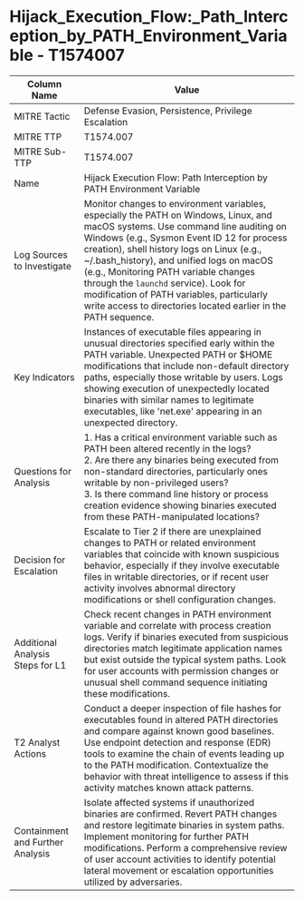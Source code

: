 # Hijack_Execution_Flow:_Path_Interception_by_PATH_Environment_Variable - T1574007

| Column Name | Value |
|-------------|-------|
| MITRE Tactic | Defense Evasion, Persistence, Privilege Escalation |
| MITRE TTP | T1574.007 |
| MITRE Sub-TTP | T1574.007 |
| Name | Hijack Execution Flow: Path Interception by PATH Environment Variable |
| Log Sources to Investigate | Monitor changes to environment variables, especially the PATH on Windows, Linux, and macOS systems. Use command line auditing on Windows (e.g., Sysmon Event ID 12 for process creation), shell history logs on Linux (e.g., ~/.bash_history), and unified logs on macOS (e.g., Monitoring PATH variable changes through the `launchd` service). Look for modification of PATH variables, particularly write access to directories located earlier in the PATH sequence. |
| Key Indicators | Instances of executable files appearing in unusual directories specified early within the PATH variable. Unexpected PATH or $HOME modifications that include non-default directory paths, especially those writable by users. Logs showing execution of unexpectedly located binaries with similar names to legitimate executables, like 'net.exe' appearing in an unexpected directory. |
| Questions for Analysis | 1. Has a critical environment variable such as PATH been altered recently in the logs?<br>2. Are there any binaries being executed from non-standard directories, particularly ones writable by non-privileged users?<br>3. Is there command line history or process creation evidence showing binaries executed from these PATH-manipulated locations? |
| Decision for Escalation | Escalate to Tier 2 if there are unexplained changes to PATH or related environment variables that coincide with known suspicious behavior, especially if they involve executable files in writable directories, or if recent user activity involves abnormal directory modifications or shell configuration changes. |
| Additional Analysis Steps for L1 | Check recent changes in PATH environment variable and correlate with process creation logs. Verify if binaries executed from suspicious directories match legitimate application names but exist outside the typical system paths. Look for user accounts with permission changes or unusual shell command sequence initiating these modifications. |
| T2 Analyst Actions | Conduct a deeper inspection of file hashes for executables found in altered PATH directories and compare against known good baselines. Use endpoint detection and response (EDR) tools to examine the chain of events leading up to the PATH modification. Contextualize the behavior with threat intelligence to assess if this activity matches known attack patterns. |
| Containment and Further Analysis | Isolate affected systems if unauthorized binaries are confirmed. Revert PATH changes and restore legitimate binaries in system paths. Implement monitoring for further PATH modifications. Perform a comprehensive review of user account activities to identify potential lateral movement or escalation opportunities utilized by adversaries. |
